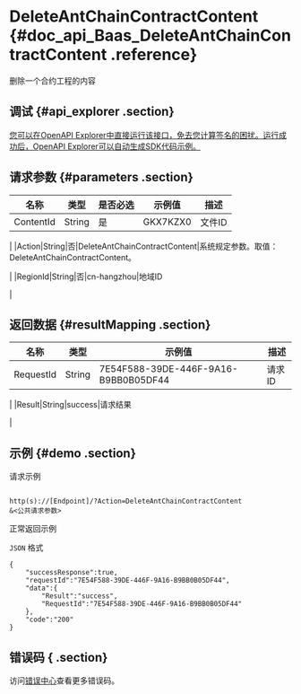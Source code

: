 # DeleteAntChainContractContent {#doc_api_Baas_DeleteAntChainContractContent .reference}

删除一个合约工程的内容

## 调试 {#api_explorer .section}

[您可以在OpenAPI Explorer中直接运行该接口，免去您计算签名的困扰。运行成功后，OpenAPI Explorer可以自动生成SDK代码示例。](https://api.aliyun.com/#product=Baas&api=DeleteAntChainContractContent&type=RPC&version=2018-12-21)

## 请求参数 {#parameters .section}

|名称|类型|是否必选|示例值|描述|
|--|--|----|---|--|
|ContentId|String|是|GKX7KZX0|文件ID

 |
|Action|String|否|DeleteAntChainContractContent|系统规定参数。取值：DeleteAntChainContractContent。

 |
|RegionId|String|否|cn-hangzhou|地域ID

 |

## 返回数据 {#resultMapping .section}

|名称|类型|示例值|描述|
|--|--|---|--|
|RequestId|String|7E54F588-39DE-446F-9A16-B9BB0B05DF44|请求ID

 |
|Result|String|success|请求结果

 |

## 示例 {#demo .section}

请求示例

``` {#request_demo}

http(s)://[Endpoint]/?Action=DeleteAntChainContractContent
&<公共请求参数>

```

正常返回示例

`JSON` 格式

``` {#json_return_success_demo}
{
	"successResponse":true,
	"requestId":"7E54F588-39DE-446F-9A16-B9BB0B05DF44",
	"data":{
		"Result":"success",
		"RequestId":"7E54F588-39DE-446F-9A16-B9BB0B05DF44"
	},
	"code":"200"
}
```

## 错误码 { .section}

访问[错误中心](https://error-center.aliyun.com/status/product/Baas)查看更多错误码。

